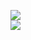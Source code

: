 [![](https://img.shields.io/badge/Made%20With-Github%20Spray-lightgrey.svg?style=for-the-badge&logo=github)](https://github.com/Annihil/github-spray#11067)  
[![](https://i.imgur.com/2DrTn0Z.gif)](https://github.com/Annihil/github-spray)